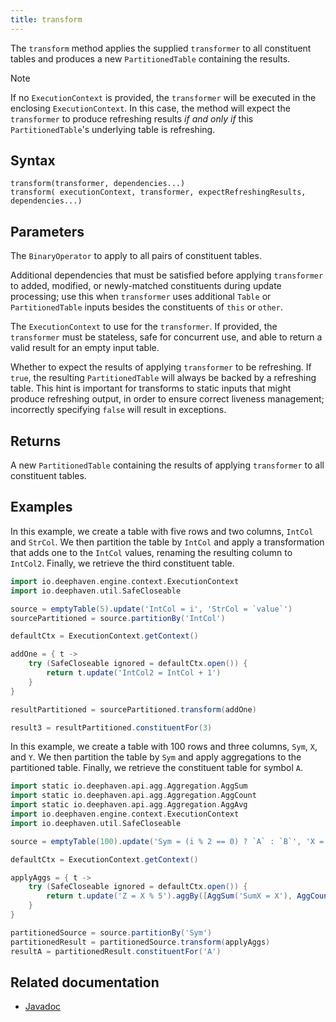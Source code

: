 ```yaml
---
title: transform
---
```


The `transform` method applies the supplied `transformer` to all constituent tables and produces a new `PartitionedTable` containing the results.

> [!NOTE]
> If no `ExecutionContext` is provided, the `transformer` will be executed in the enclosing `ExecutionContext`. In this case, the method will expect the `transformer` to produce refreshing results _if and only if_ this `PartitionedTable`'s underlying table is refreshing.

## Syntax

```
transform(transformer, dependencies...)
transform( executionContext, transformer, expectRefreshingResults, dependencies...)
```

## Parameters

<ParamTable>
<Param name="transformer" type="BinaryOperator<Table>">

The `BinaryOperator` to apply to all pairs of constituent tables.

</Param>
<Param name="dependencies" type="NotificationQueue.Dependency...">

Additional dependencies that must be satisfied before applying `transformer` to added, modified, or newly-matched constituents during update processing; use this when `transformer` uses additional `Table` or `PartitionedTable` inputs besides the constituents of `this` or `other`.

</Param>
<Param name="executionContext" type="ExecutionContext">

The `ExecutionContext` to use for the `transformer`. If provided, the `transformer` must be stateless, safe for concurrent use, and able to return a valid result for an empty input table.

</Param>
<Param name="expectRefreshingResults" type="boolean">

Whether to expect the results of applying `transformer` to be refreshing. If `true`, the resulting `PartitionedTable` will always be backed by a refreshing table. This hint is important for transforms to static inputs that might produce refreshing output, in order to ensure correct liveness management; incorrectly specifying `false` will result in exceptions.

</Param>
</ParamTable>

## Returns

A new `PartitionedTable` containing the results of applying `transformer` to all constituent tables.

## Examples

In this example, we create a table with five rows and two columns, `IntCol` and `StrCol`. We then partition the table by `IntCol` and apply a transformation that adds one to the `IntCol` values, renaming the resulting column to `IntCol2`. Finally, we retrieve the third constituent table.

```groovy order=source,result3
import io.deephaven.engine.context.ExecutionContext
import io.deephaven.util.SafeCloseable

source = emptyTable(5).update('IntCol = i', 'StrCol = `value`')
sourcePartitioned = source.partitionBy('IntCol')

defaultCtx = ExecutionContext.getContext()

addOne = { t ->
    try (SafeCloseable ignored = defaultCtx.open()) {
        return t.update('IntCol2 = IntCol + 1')
    }
}

resultPartitioned = sourcePartitioned.transform(addOne)

result3 = resultPartitioned.constituentFor(3)
```

In this example, we create a table with 100 rows and three columns, `Sym`, `X`, and `Y`. We then partition the table by `Sym` and apply aggregations to the partitioned table. Finally, we retrieve the constituent table for symbol `A`.

```groovy order=resultA,source
import static io.deephaven.api.agg.Aggregation.AggSum
import static io.deephaven.api.agg.Aggregation.AggCount
import static io.deephaven.api.agg.Aggregation.AggAvg
import io.deephaven.engine.context.ExecutionContext
import io.deephaven.util.SafeCloseable

source = emptyTable(100).update('Sym = (i % 2 == 0) ? `A` : `B`', 'X = randomInt(0, 100)', 'Y = randomDouble(-50.0, 50.0)')

defaultCtx = ExecutionContext.getContext()

applyAggs = { t ->
    try (SafeCloseable ignored = defaultCtx.open()) {
        return t.update('Z = X % 5').aggBy([AggSum('SumX = X'), AggCount('Z'), AggAvg('AvgY = Y')], 'Sym')
    }
}

partitionedSource = source.partitionBy('Sym')
partitionedResult = partitionedSource.transform(applyAggs)
resultA = partitionedResult.constituentFor('A')
```

## Related documentation

- [Javadoc](https://deephaven.io/core/javadoc/io/deephaven/engine/table/PartitionedTable.html#transform(java.util.function.UnaryOperator,io.deephaven.engine.updategraph.NotificationQueue.Dependency...))
